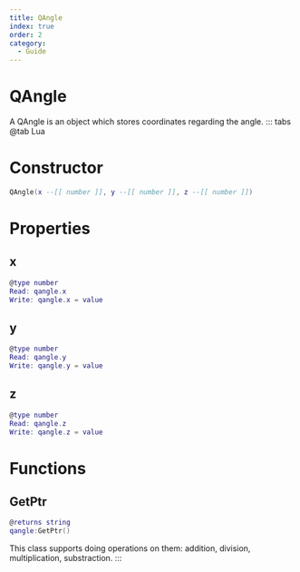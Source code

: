 ```yaml
---
title: QAngle
index: true
order: 2
category:
  - Guide
---
```


# QAngle
A QAngle is an object which stores coordinates regarding the angle.
::: tabs
@tab Lua
# Constructor
```lua
QAngle(x --[[ number ]], y --[[ number ]], z --[[ number ]])
```
# Properties
## x 
```lua
@type number
Read: qangle.x
Write: qangle.x = value
```
## y 
```lua
@type number
Read: qangle.y
Write: qangle.y = value
```
## z 
```lua
@type number
Read: qangle.z
Write: qangle.z = value
```
# Functions
## GetPtr
```lua
@returns string
qangle:GetPtr()
```
This class supports doing operations on them: addition, division, multiplication, substraction.
:::